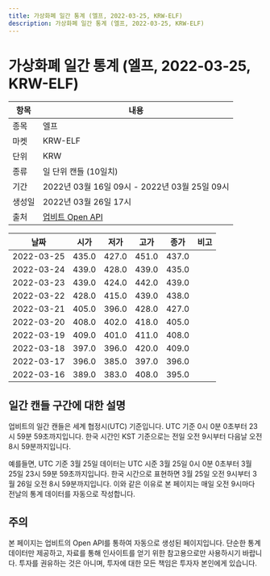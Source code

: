 ```yaml
---
title: 가상화폐 일간 통계 (엘프, 2022-03-25, KRW-ELF)
description: 가상화폐 일간 통계 (엘프, 2022-03-25, KRW-ELF)
---
```


가상화폐 일간 통계 (엘프, 2022-03-25, KRW-ELF)
===

|항목|내용|
|--|--|
|종목|엘프|
|마켓|KRW-ELF|
|단위|KRW|
|종류|일 단위 캔들 (10일치)|
|기간|2022년 03월 16일 09시 - 2022년 03월 25일 09시|
|생성일|2022년 03월 26일 17시|
|출처|[업비트 Open API](https://docs.upbit.com)|


|날짜|시가|저가|고가|종가|비고|
|--|--|--|--|--|--|
|2022-03-25|435.0|427.0|451.0|437.0|    |
|2022-03-24|439.0|428.0|439.0|435.0|    |
|2022-03-23|439.0|424.0|442.0|439.0|    |
|2022-03-22|428.0|415.0|439.0|438.0|    |
|2022-03-21|405.0|396.0|428.0|427.0|    |
|2022-03-20|408.0|402.0|418.0|405.0|    |
|2022-03-19|409.0|401.0|411.0|408.0|    |
|2022-03-18|397.0|396.0|420.0|409.0|    |
|2022-03-17|396.0|385.0|397.0|396.0|    |
|2022-03-16|389.0|383.0|408.0|395.0|    |


일간 캔들 구간에 대한 설명
---


업비트의 일간 캔들은 세계 협정시(UTC) 기준입니다. 
UTC 기준 0시 0분 0초부터 23시 59분 59초까지입니다. 
한국 시간인 KST 기준으로는 전일 오전 9시부터 다음날 오전 8시 59분까지입니다. 


예를들면, UTC 기준 3월 25일 데이터는 UTC 시준 3월 25일 0시 0분 0초부터 3월 25일 23시 59분 59초까지입니다. 
한국 시간으로 표현하면 3월 25일 오전 9시부터 3월 26일 오전 8시 59분까지입니다. 
이와 같은 이유로 본 페이지는 매일 오전 9시마다 전날의 통계 데이터를 자동으로 작성합니다. 


주의
---


본 페이지는 업비트의 Open API를 통하여 자동으로 생성된 페이지입니다. 
단순한 통계 데이터만 제공하고, 자료를 통해 인사이트를 얻기 위한 참고용으로만 사용하시기 바랍니다. 
투자를 권유하는 것은 아니며, 투자에 대한 모든 책임은 투자자 본인에게 있습니다. 
